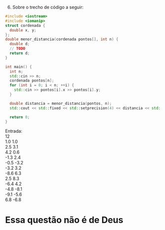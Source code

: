 

6. Sobre o trecho de código a seguir:

```cpp
#include <iostream>
#include <iomanip>
struct cordenada {
  double x, y;
};
double menor_distancia(cordenada pontos[], int n) {
  double d;
  // TODO
  return d;
}

int main() {
  int n;
  std::cin >> n;
  cordenada pontos[n];
  for (int i = 0; i < n; ++i) {
    std::cin >> pontos[i].x >> pontos[i].y;
  }

  double distancia = menor_distancia(pontos, n);
  std::cout << std::fixed << std::setprecision(4) << distancia << std::endl;

  return 0;
}
```

Entrada:  
12  
1.0 1.0  
2.5 3.1  
4.2 0.6  
-1.3 2.4  
-0.5 -3.2  
-3.2 3.2  
-8.6 6.3  
2.5 8.3  
-6.4 4.2  
-4.8 -8.1  
-9.1 -5.6  
6.8 -6.8  

# Essa questão não é de Deus